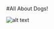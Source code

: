 #All About Dogs!


![alt text](https://c1.staticflickr.com/5/4112/5170590074_714d36db83_b.jpg "Logo Title Text 1")

